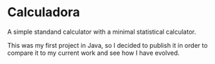 # Calculadora
A simple standand calculator with a minimal statistical calculator.

This was my first project in Java, so I decided to publish it in order to compare it to my current work and see how I have evolved.
